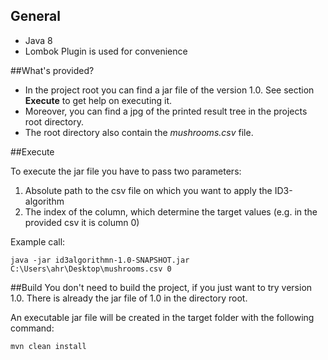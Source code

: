 ## General
- Java 8
- Lombok Plugin is used for convenience


##What's provided?
- In the project root you can find a jar file of the version 1.0. See section **Execute** to get help on executing it.
- Moreover, you can find a jpg of the printed result tree in the projects root directory.
- The root directory also contain the *mushrooms.csv* file. 

##Execute 

To execute the jar file you have to pass two parameters:
1. Absolute path to the csv file on which you want to apply the ID3-algorithm
2. The index of the column, which determine the target values (e.g. in the provided csv it is column 0)

Example call:

```
java -jar id3algorithmn-1.0-SNAPSHOT.jar C:\Users\ahr\Desktop\mushrooms.csv 0
```

##Build
You don't need to build the project, if you just want to try version 1.0. There is already the jar file of 1.0 in the directory root.


An executable jar file will be created in the target folder with the following command:
```
mvn clean install
```
